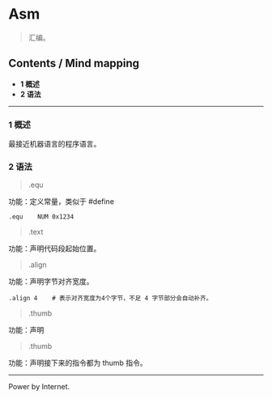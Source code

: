 # Asm

> 汇编。

## Contents / Mind mapping
- **1 概述**
- **2 语法**

---

### 1 概述

最接近机器语言的程序语言。



### 2 语法

> .equ

功能：定义常量，类似于 #define

```
.equ	NUM	0x1234
```

> .text

功能：声明代码段起始位置。

> .align

功能：声明字节对齐宽度。

```
.align 4	# 表示对齐宽度为4个字节，不足 4 字节部分会自动补齐。
```

> .thumb

功能：声明

> .thumb

功能：声明接下来的指令都为 thumb 指令。



---
Power by Internet.
